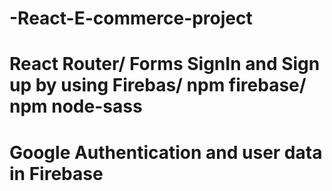 # -React-E-commerce-project
#
# React Router/ Forms SignIn and Sign up by using Firebas/ npm firebase/ npm node-sass
# Google Authentication and user data in Firebase
